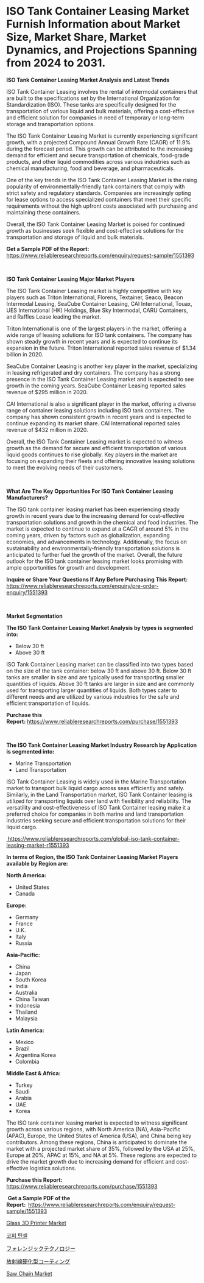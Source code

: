 <p><h1>ISO Tank Container Leasing Market Furnish Information about Market Size, Market Share, Market Dynamics, and Projections Spanning from 2024 to 2031.</h1></p><p><strong>ISO Tank Container Leasing Market Analysis and Latest Trends</strong></p>
<p><p>ISO Tank Container Leasing involves the rental of intermodal containers that are built to the specifications set by the International Organization for Standardization (ISO). These tanks are specifically designed for the transportation of various liquid and bulk materials, offering a cost-effective and efficient solution for companies in need of temporary or long-term storage and transportation options.</p><p>The ISO Tank Container Leasing Market is currently experiencing significant growth, with a projected Compound Annual Growth Rate (CAGR) of 11.9% during the forecast period. This growth can be attributed to the increasing demand for efficient and secure transportation of chemicals, food-grade products, and other liquid commodities across various industries such as chemical manufacturing, food and beverage, and pharmaceuticals.</p><p>One of the key trends in the ISO Tank Container Leasing Market is the rising popularity of environmentally-friendly tank containers that comply with strict safety and regulatory standards. Companies are increasingly opting for lease options to access specialized containers that meet their specific requirements without the high upfront costs associated with purchasing and maintaining these containers.</p><p>Overall, the ISO Tank Container Leasing Market is poised for continued growth as businesses seek flexible and cost-effective solutions for the transportation and storage of liquid and bulk materials.</p></p>
<p><strong>Get a Sample PDF of the Report:&nbsp;</strong> <a href="https://www.reliableresearchreports.com/enquiry/request-sample/1551393">https://www.reliableresearchreports.com/enquiry/request-sample/1551393</a></p>
<p>&nbsp;</p>
<p><strong>ISO Tank Container Leasing Major Market Players</strong></p>
<p><p>The ISO Tank Container Leasing market is highly competitive with key players such as Triton International, Florens, Textainer, Seaco, Beacon Intermodal Leasing, SeaCube Container Leasing, CAI International, Touax, UES International (HK) Holdings, Blue Sky Intermodal, CARU Containers, and Raffles Lease leading the market.</p><p>Triton International is one of the largest players in the market, offering a wide range of leasing solutions for ISO tank containers. The company has shown steady growth in recent years and is expected to continue its expansion in the future. Triton International reported sales revenue of $1.34 billion in 2020.</p><p>SeaCube Container Leasing is another key player in the market, specializing in leasing refrigerated and dry containers. The company has a strong presence in the ISO Tank Container Leasing market and is expected to see growth in the coming years. SeaCube Container Leasing reported sales revenue of $295 million in 2020.</p><p>CAI International is also a significant player in the market, offering a diverse range of container leasing solutions including ISO tank containers. The company has shown consistent growth in recent years and is expected to continue expanding its market share. CAI International reported sales revenue of $432 million in 2020.</p><p>Overall, the ISO Tank Container Leasing market is expected to witness growth as the demand for secure and efficient transportation of various liquid goods continues to rise globally. Key players in the market are focusing on expanding their fleets and offering innovative leasing solutions to meet the evolving needs of their customers.</p></p>
<p>&nbsp;</p>
<p><strong>What Are The Key Opportunities For ISO Tank Container Leasing Manufacturers?</strong></p>
<p><p>The ISO tank container leasing market has been experiencing steady growth in recent years due to the increasing demand for cost-effective transportation solutions and growth in the chemical and food industries. The market is expected to continue to expand at a CAGR of around 5% in the coming years, driven by factors such as globalization, expanding economies, and advancements in technology. Additionally, the focus on sustainability and environmentally-friendly transportation solutions is anticipated to further fuel the growth of the market. Overall, the future outlook for the ISO tank container leasing market looks promising with ample opportunities for growth and development.</p></p>
<p><strong>Inquire or Share Your Questions If Any Before Purchasing This Report:</strong> <a href="https://www.reliableresearchreports.com/enquiry/pre-order-enquiry/1551393">https://www.reliableresearchreports.com/enquiry/pre-order-enquiry/1551393</a></p>
<p>&nbsp;</p>
<p><strong>Market Segmentation</strong></p>
<p><strong>The ISO Tank Container Leasing Market Analysis by types is segmented into:</strong></p>
<p><ul><li>Below 30 ft</li><li>Above 30 ft</li></ul></p>
<p><p>ISO Tank Container Leasing market can be classified into two types based on the size of the tank container: below 30 ft and above 30 ft. Below 30 ft tanks are smaller in size and are typically used for transporting smaller quantities of liquids. Above 30 ft tanks are larger in size and are commonly used for transporting larger quantities of liquids. Both types cater to different needs and are utilized by various industries for the safe and efficient transportation of liquids.</p></p>
<p><strong>Purchase this Report:&nbsp;</strong><a href="https://www.reliableresearchreports.com/purchase/1551393">https://www.reliableresearchreports.com/purchase/1551393</a></p>
<p>&nbsp;</p>
<p><strong>The ISO Tank Container Leasing Market Industry Research by Application is segmented into:</strong></p>
<p><ul><li>Marine Transportation</li><li>Land Transportation</li></ul></p>
<p><p>ISO Tank Container Leasing is widely used in the Marine Transportation market to transport bulk liquid cargo across seas efficiently and safely. Similarly, in the Land Transportation market, ISO Tank Container leasing is utilized for transporting liquids over land with flexibility and reliability. The versatility and cost-effectiveness of ISO Tank Container leasing make it a preferred choice for companies in both marine and land transportation industries seeking secure and efficient transportation solutions for their liquid cargo.</p></p>
<p><a href="https://www.reliableresearchreports.com/global-iso-tank-container-leasing-market-r1551393">&nbsp;https://www.reliableresearchreports.com/global-iso-tank-container-leasing-market-r1551393</a></p>
<p><strong>In terms of Region, the ISO Tank Container Leasing Market Players available by Region are:</strong></p>
<p>
    <p> <strong> North America: </strong>
        <ul>
            <li>United States</li>
            <li>Canada</li>
        </ul>
        </p> 
    <p> <strong> Europe: </strong>
        <ul>
            <li>Germany</li>
            <li>France</li>
            <li>U.K.</li>
            <li>Italy</li>
            <li>Russia</li>
        </ul>
        </p> 
    <p> <strong> Asia-Pacific: </strong>
        <ul>
            <li>China</li>
            <li>Japan</li>
            <li>South Korea</li>
            <li>India</li>
            <li>Australia</li>
            <li>China Taiwan</li>
            <li>Indonesia</li>
            <li>Thailand</li>
            <li>Malaysia</li>
        </ul>
        </p> 
    <p> <strong> Latin America: </strong>
        <ul>
            <li>Mexico</li>
            <li>Brazil</li>
            <li>Argentina Korea</li>
            <li>Colombia</li>
        </ul>
        </p> 
    <p> <strong> Middle East & Africa: </strong>
        <ul>
            <li>Turkey</li>
            <li>Saudi</li>
            <li>Arabia</li>
            <li>UAE</li>
            <li>Korea</li>
        </ul>
    </p>
    </p>
<p><p>The ISO tank container leasing market is expected to witness significant growth across various regions, with North America (NA), Asia-Pacific (APAC), Europe, the United States of America (USA), and China being key contributors. Among these regions, China is anticipated to dominate the market with a projected market share of 35%, followed by the USA at 25%, Europe at 20%, APAC at 15%, and NA at 5%. These regions are expected to drive the market growth due to increasing demand for efficient and cost-effective logistics solutions.</p></p>
<p><strong>Purchase this Report: </strong><a href="https://www.reliableresearchreports.com/purchase/1551393">https://www.reliableresearchreports.com/purchase/1551393</a></p>
<p>&nbsp;<strong>Get a Sample PDF of the Report:&nbsp;&nbsp;</strong><a href="https://www.reliableresearchreports.com/enquiry/request-sample/1551393">https://www.reliableresearchreports.com/enquiry/request-sample/1551393</a></p>
<p><strong></strong></p>
<p><p><a href="https://github.com/elizabethdagraca/Market-Research-Report-List-2/blob/main/glass-3d-printer-market.md">Glass 3D Printer Market</a></p><p><a href="https://github.com/TrevorKruvalis5678/Market-Research-Report-List-1/blob/main/340808625073.md">코퍼 틴셀</a></p><p><a href="https://github.com/laurenreichert/Market-Research-Report-List-1/blob/main/911668227262.md">フォレンジックテクノロジー</a></p><p><a href="https://github.com/vtbvgl20191192/Market-Research-Report-List-1/blob/main/201480227261.md">放射線硬化型コーティング</a></p><p><a href="https://github.com/zjyglelu/Market-Research-Report-List-2/blob/main/saw-chain-market.md">Saw Chain Market</a></p></p>